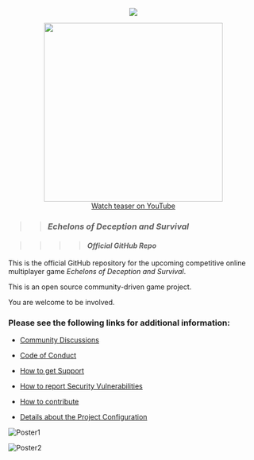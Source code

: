 <p align="center">
<img src=https://github.com/n8bot/Echelons/assets/22458343/c2e17b6e-5231-44fd-96cb-abe3bc1f0308>
</p>
<p align="center">
<a href="https://www.youtube.com/watch?v=tjFhXySBIUQ">
<img src=https://user-images.githubusercontent.com/22458343/241268369-3e74631a-eae8-4fac-bf18-879d2cefa51a.png width=360><br />Watch teaser on YouTube</a>

</p>

>> ### *Echelons of Deception and Survival*

>>>> #### *Official GitHub Repo*

This is the official GitHub repository for the upcoming competitive online multiplayer game *Echelons of Deception and Survival*.

This is an open source community-driven game project. 

You are welcome to be involved.

### Please see the following links for additional information:

- [Community Discussions](https://github.com/n8bot/Echelons/discussions)

- [Code of Conduct](https://github.com/n8bot/Echelons/blob/main/.github/CODE_OF_CONDUCT.md)

- [How to get Support](https://github.com/n8bot/Echelons/blob/main/.github/SUPPORT.md)

- [How to report Security Vulnerabilities](https://github.com/n8bot/Echelons/security/policy)

- [How to contribute](https://github.com/n8bot/Echelons/blob/main/.github/CONTRIBUTING.md)

- [Details about the Project Configuration](https://github.com/n8bot/Echelons/wiki/Commission-New-Lyra-Starter-Game-Project)

![Poster1](https://github.com/n8bot/Echelons/assets/22458343/10adf803-2a59-4e1f-a351-f33873c16b40)

![Poster2](https://github.com/n8bot/Echelons/assets/22458343/6696ca09-12cf-473c-ad70-77c8210b7b64)
